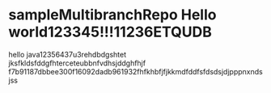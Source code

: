 # sampleMultibranchRepo Hello world123345!!!11236ETQUDB
hello java12356437u3rehdbdgshtet
jksfkldsfddgfhterceteubbnfvdhsjddghfhjf
f7b91187dbbee300f16092dadb961932fhfkhbfjfjkkmdfddfsfdsdsjdjpppnxndsjss
